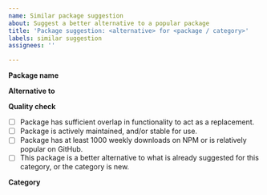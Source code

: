 ```yaml
---
name: Similar package suggestion
about: Suggest a better alternative to a popular package
title: 'Package suggestion: <alternative> for <package / category>'
labels: similar suggestion
assignees: ''

---
```


**Package name**

**Alternative to**
<!-- Name popular package(s) this package is an alternative to. -->

**Quality check**
<!-- Make sure all these factors are considered to improve chance for acceptence -->

- [ ] Package has sufficient overlap in functionality to act as a replacement.
- [ ] Package is actively maintained, and/or stable for use.
- [ ] Package has at least 1000 weekly downloads on NPM or is relatively popular on GitHub.
- [ ] This package is a better alternative to what is already suggested for this category, or the category is new. 

**Category**
<!-- Suggest an existing/new category that this package belongs to. Eg. Date Time formatting, Natural language processing etc. See - 

https://github.com/pastelsky/bundlephobia/blob/bundlephobia/server/middlewares/similar-packages/fixtures.js 

for a list of existing packages and categories.
